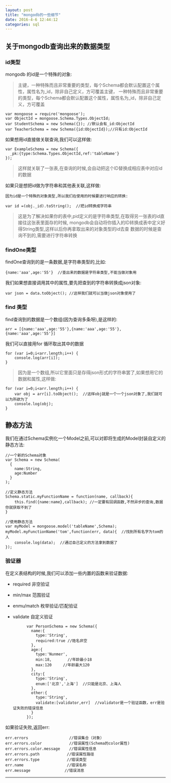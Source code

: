 ```yaml
---
layout: post
title: "mongodb的一些细节"
date: 2016-4-6 12:44:12
categories: sql
---
```


## 关于mongodb查询出来的数据类型 ##

### id类型 ###

mongodb 的id是一个特殊的对象:

>主键，一种特殊而且非常重要的类型，每个Schema都会默认配置这个属性，属性名为_id，除非自己定义，方可覆盖主键，
>一种特殊而且非常重要的类型，每个Schema都会默认配置这个属性，属性名为_id，除非自己定义，方可覆盖

    var mongoose = require('mongoose');
    var ObjectId = mongoose.Schema.Types.ObjectId;
    var StudentSchema = new Schema({}); //默认会有_id:ObjectId
    var TeacherSchema = new Schema({id:ObjectId});//只有id:ObjectId

如果想用id直接做关联查询,我们可以这样做:
    
    var ExampleSchema = new Schema({
      _pk:{type:Schema.Types.ObjectId,ref:'tableName'}
    });
    
>这样就关联了一张表,在查询的时候,会自动把这个ID替换成相应表中对应id的数据

如果只是想把id做为字符串和其他表关联,这样做:

    因为id是一个特殊的对象类型,所以我们在使用的时候要进行响应的转换:
    
    var id =(obj._id).toString();  //把id转换成字符串
    
>这是为了解决如果你的表中,pid定义的是字符串类型,在取得另一张表的id直接往这张表里面存的时候,
>mongodb会自动将你插入的ID转换成表中定义好得String类型,这样以后你再拿取出来的对象类型的id去查
>数据的时候是查询不到的,需要进行字符串转换

### findOne类型 ###

findOne查询到的是一条数据,是字符串类型的,比如:

    {name:'aaa',age:'55'}  //查出来的数据是字符串类型,不能当做对象用
  
我们如果想直接调用其中的属性,要先把查到的字符串转换成json对象:

    var json = data.toObject(); //这样我们就可以当做json对象使用了
  
### find 类型 ###

find查询到的数据是一个数组(因为查询多条呀),是这样的:

    arr = [{name:'aaa',age:'55'},{name:'aaa',age:'55'},{name:'aaa',age:'55'}]
    
我们可以直接用for 循环取出其中的数据

    for (var i=0;i<arr.length;i++) {
        console.log(arr[i]);
    }
    
>因为是一个数组,所以它里面只是存得json形式的字符串罢了,如果想用它的数据和属性,这样做:

    for (var i=0;i<arr.length;i++) {
        var obj = arr[i].toObject();  //这样obj就是一个一个json对象了,我们就可以为所欲为了
        console.log(obj);
    }
    
## 静态方法 ##

我们在通过Schema实例化一个Model之前,可以对即将生成的Model封装自定义的静态方法:
    
    //一个新的Schema对象
    var Schema = new Schema(
      {
        name:String,
        age:Number
      }
    );
    
    //定义静态方法
    Schema.static.myFunctionName = function(name, callback){
        this.find({name:name},callback); //一定要有回调函数,不然异步的查询,数据你就获取不到了
    }
    
    //使用静态方法
    var myModel = mongoose.model('tableName',Schema);
    myModel.myFunctionName('tom',function(err, data){  //找到所有名字为tom的人
        console.log(data);  //通过自己定义的方法拿到数据了
    });
    
### 验证器 ###
    
在定义表结构的时候,我们可以添加一些内置的函数来验证数据:

* required 非空验证
* min/max 范围验证
* enmu/match 枚举验证/匹配验证
* validate 自定义验证


            var PersonSchema = new Schema({
              name:{
                type:'String',
                required:true //姓名非空
              },
              age:{
                type:'Nunmer',
                min:18,       //年龄最小18
                max:120     //年龄最大120
              },
              city:{
                type:'String',
                enum:['北京','上海']  //只能是北京、上海人
              },
              other:{
                type:'String',
                validate:[validator,err]  //validator是一个验证函数，err是验证失败的错误信息
              }
            });
    
        
如果验证失败,返回err:

    err.errors                  //错误集合（对象）
    err.errors.color            //错误属性(Schema的color属性)
    err.errors.color.message    //错误属性信息
    err.errors.path            //错误属性路径
    err.errors.type            //错误类型
    err.name                   //错误名称
    err.message               //错误消息
          
        
---

